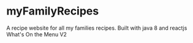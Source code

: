 # myFamilyRecipes
A recipe website for all my families recipes. Built with java 8 and reactjs
What's On the Menu V2 
